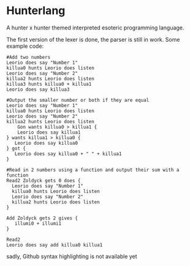 # Hunterlang
A hunter x hunter themed interpreted esoteric programming language.  

The first version of the lexer is done, the parser is still in work.
Some example code:
```	
#Add two numbers
Leorio does say "Number 1"
killua0 hunts Leorio does listen
Leorio does say "Number 2"
killua2 hunts Leorio does listen
killua3 hunts killua0 + killua1
Leorio does say killua3
```
	
  
```
#Output the smaller number or both if they are equal
Leorio does say "Number 1"
killua0 hunts Leorio does listen
Leorio does say "Number 2"
killua2 hunts Leorio does listen
	Gon wants killua0 > killua1 {
    Leorio does say killua1
} wants killua1 > killua0 {
   Leorio does say killua0
} got {
   Leorio does say killua0 + " " + killua1
}
```
	

```
#Read in 2 numbers using a function and output their sum with a function
Read2 Zoldyck gets 0 does {
  Leorio does say "Number 1"
  killua0 hunts Leorio does listen
  Leorio does say "Number 2"
  killua2 hunts Leorio does listen
}

Add Zoldyck gets 2 gives {
   illumi0 + illumi1
}

Read2
Leorio does say add killua0 killua1
```

sadly, Github syntax highlighting is not available yet
